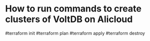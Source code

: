 # How to run commands to create clusters of VoltDB on Alicloud
#terraform init
#terraform plan
#terraform apply
#terraform destroy
